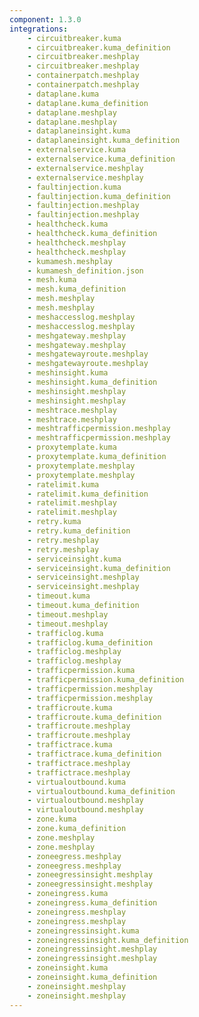 ```yaml
---
component: 1.3.0
integrations:
    - circuitbreaker.kuma
    - circuitbreaker.kuma_definition
    - circuitbreaker.meshplay
    - circuitbreaker.meshplay
    - containerpatch.meshplay
    - containerpatch.meshplay
    - dataplane.kuma
    - dataplane.kuma_definition
    - dataplane.meshplay
    - dataplane.meshplay
    - dataplaneinsight.kuma
    - dataplaneinsight.kuma_definition
    - externalservice.kuma
    - externalservice.kuma_definition
    - externalservice.meshplay
    - externalservice.meshplay
    - faultinjection.kuma
    - faultinjection.kuma_definition
    - faultinjection.meshplay
    - faultinjection.meshplay
    - healthcheck.kuma
    - healthcheck.kuma_definition
    - healthcheck.meshplay
    - healthcheck.meshplay
    - kumamesh.meshplay
    - kumamesh_definition.json
    - mesh.kuma
    - mesh.kuma_definition
    - mesh.meshplay
    - mesh.meshplay
    - meshaccesslog.meshplay
    - meshaccesslog.meshplay
    - meshgateway.meshplay
    - meshgateway.meshplay
    - meshgatewayroute.meshplay
    - meshgatewayroute.meshplay
    - meshinsight.kuma
    - meshinsight.kuma_definition
    - meshinsight.meshplay
    - meshinsight.meshplay
    - meshtrace.meshplay
    - meshtrace.meshplay
    - meshtrafficpermission.meshplay
    - meshtrafficpermission.meshplay
    - proxytemplate.kuma
    - proxytemplate.kuma_definition
    - proxytemplate.meshplay
    - proxytemplate.meshplay
    - ratelimit.kuma
    - ratelimit.kuma_definition
    - ratelimit.meshplay
    - ratelimit.meshplay
    - retry.kuma
    - retry.kuma_definition
    - retry.meshplay
    - retry.meshplay
    - serviceinsight.kuma
    - serviceinsight.kuma_definition
    - serviceinsight.meshplay
    - serviceinsight.meshplay
    - timeout.kuma
    - timeout.kuma_definition
    - timeout.meshplay
    - timeout.meshplay
    - trafficlog.kuma
    - trafficlog.kuma_definition
    - trafficlog.meshplay
    - trafficlog.meshplay
    - trafficpermission.kuma
    - trafficpermission.kuma_definition
    - trafficpermission.meshplay
    - trafficpermission.meshplay
    - trafficroute.kuma
    - trafficroute.kuma_definition
    - trafficroute.meshplay
    - trafficroute.meshplay
    - traffictrace.kuma
    - traffictrace.kuma_definition
    - traffictrace.meshplay
    - traffictrace.meshplay
    - virtualoutbound.kuma
    - virtualoutbound.kuma_definition
    - virtualoutbound.meshplay
    - virtualoutbound.meshplay
    - zone.kuma
    - zone.kuma_definition
    - zone.meshplay
    - zone.meshplay
    - zoneegress.meshplay
    - zoneegress.meshplay
    - zoneegressinsight.meshplay
    - zoneegressinsight.meshplay
    - zoneingress.kuma
    - zoneingress.kuma_definition
    - zoneingress.meshplay
    - zoneingress.meshplay
    - zoneingressinsight.kuma
    - zoneingressinsight.kuma_definition
    - zoneingressinsight.meshplay
    - zoneingressinsight.meshplay
    - zoneinsight.kuma
    - zoneinsight.kuma_definition
    - zoneinsight.meshplay
    - zoneinsight.meshplay
---
```


